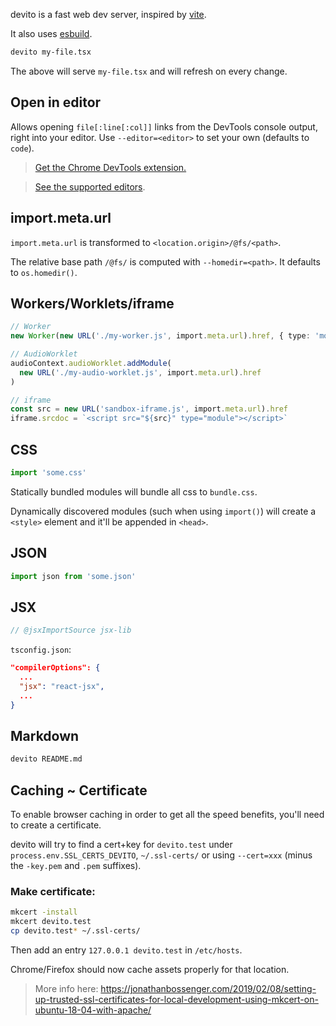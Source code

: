 devito is a fast web dev server, inspired by [vite](https://vitejs.dev/).

It also uses [esbuild](https://esbuild.github.io/).

```sh
devito my-file.tsx
```

The above will serve `my-file.tsx` and will refresh on every change.

## Open in editor

Allows opening `file[:line[:col]]` links from the DevTools console output, right into your editor. Use `--editor=<editor>` to set your own (defaults to `code`).

> [Get the Chrome DevTools extension.](https://github.com/generalov/open-in-editor-extension)

> [See the supported editors](https://github.com/generalov/open-in-editor#options).

## import.meta.url

`import.meta.url` is transformed to `<location.origin>/@fs/<path>`.

The relative base path `/@fs/` is computed with `--homedir=<path>`. It defaults to `os.homedir()`.

## Workers/Worklets/iframe

```ts
// Worker
new Worker(new URL('./my-worker.js', import.meta.url).href, { type: 'module' })

// AudioWorklet
audioContext.audioWorklet.addModule(
  new URL('./my-audio-worklet.js', import.meta.url).href
)

// iframe
const src = new URL('sandbox-iframe.js', import.meta.url).href
iframe.srcdoc = `<script src="${src}" type="module"></script>`
```

## CSS

```ts
import 'some.css'
```

Statically bundled modules will bundle all css to `bundle.css`.

Dynamically discovered modules (such when using `import()`) will create a `<style>`
element and it'll be appended in `<head>`.

## JSON

```ts
import json from 'some.json'
```

## JSX

```ts
// @jsxImportSource jsx-lib
```

`tsconfig.json`:

```json
"compilerOptions": {
  ...
  "jsx": "react-jsx",
  ...
}
```

## Markdown

```sh
devito README.md
```

## Caching ~ Certificate

To enable browser caching in order to get all the speed benefits, you'll need to create a certificate.

devito will try to find a cert+key for `devito.test` under
`process.env.SSL_CERTS_DEVITO`, `~/.ssl-certs/` or using `--cert=xxx` (minus the `-key.pem` and `.pem` suffixes).

### Make certificate:

```sh
mkcert -install
mkcert devito.test
cp devito.test* ~/.ssl-certs/
```

Then add an entry `127.0.0.1 devito.test` in `/etc/hosts`.

Chrome/Firefox should now cache assets properly for that location.

> More info here: https://jonathanbossenger.com/2019/02/08/setting-up-trusted-ssl-certificates-for-local-development-using-mkcert-on-ubuntu-18-04-with-apache/
